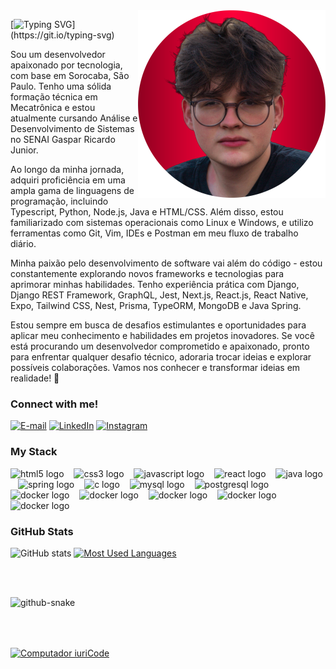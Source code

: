 <img align="right" alt="" height="300px" src="./me.png">

[![Typing SVG](https://readme-typing-svg.demolab.com/?font=Fira+Code&weight=600&size=25&pause=1000&color=fc0039&random=false&width=435&height=40&lines=Olá,%20eu%20sou%20Jonathan%20Bergamo!)](https://git.io/typing-svg)

<p align="left"> Sou um desenvolvedor apaixonado por tecnologia, com base em Sorocaba, São Paulo. Tenho uma sólida formação técnica em Mecatrônica e estou atualmente cursando Análise e Desenvolvimento de Sistemas no SENAI Gaspar Ricardo Junior.

Ao longo da minha jornada, adquiri proficiência em uma ampla gama de linguagens de programação, incluindo Typescript, Python, Node.js, Java e HTML/CSS. Além disso, estou familiarizado com sistemas operacionais como Linux e Windows, e utilizo ferramentas como Git, Vim, IDEs e Postman em meu fluxo de trabalho diário.

Minha paixão pelo desenvolvimento de software vai além do código - estou constantemente explorando novos frameworks e tecnologias para aprimorar minhas habilidades. Tenho experiência prática com Django, Django REST Framework, GraphQL, Jest, Next.js, React.js, React Native, Expo, Tailwind CSS, Nest, Prisma, TypeORM, MongoDB e Java Spring.

Estou sempre em busca de desafios estimulantes e oportunidades para aplicar meu conhecimento e habilidades em projetos inovadores. Se você está procurando um desenvolvedor comprometido e apaixonado, pronto para enfrentar qualquer desafio técnico, adoraria trocar ideias e explorar possíveis colaborações. Vamos nos conhecer e transformar ideias em realidade! 🚀

<h3 align="left">Connect with me!</h3>

[![E-mail](https://img.shields.io/badge/-Email-000?style=for-the-badge&logo=microsoft-outlook&logoColor=fc0039&color:FFF)](mailto:jonathanbergamo16@gmail.com)
[![LinkedIn](https://img.shields.io/badge/-LinkedIn-000?style=for-the-badge&logo=linkedin&logoColor=fc0039&color:FFF)](https://www.linkedin.com/in/jonathanbergamo/)
[![Instagram](https://img.shields.io/badge/-Instagram-000?style=for-the-badge&logo=instagram&logoColor=fc0039&color:FFF)](https://www.instagram.com/jowbergamo)

<h3 align="left">My Stack</h3>

<div align="left">
  <img src="https://github.com/marwin1991/profile-technology-icons/assets/136815194/5f8c622c-c217-4649-b0a9-7e0ee24bd704" height="25" alt="html5 logo"  />
  <img width="8" />
  <img src="https://github.com/marwin1991/profile-technology-icons/assets/136815194/519bfaf3-c242-431e-a269-876979f05574" height="25" alt="css3 logo"  />
  <img width="8" />
  <img src="https://user-images.githubusercontent.com/25181517/183890598-19a0ac2d-e88a-4005-a8df-1ee36782fde1.png" height="25" alt="javascript logo"  />
  <img width="8" />
  <img src="https://user-images.githubusercontent.com/25181517/183568594-85e280a7-0d7e-4d1a-9028-c8c2209e073c.png" height="25" alt="react logo"  />
  <img width="8" />
  <img src="https://github.com/marwin1991/profile-technology-icons/assets/62091613/9bf5650b-e534-4eae-8a26-8379d076f3b4" height="25" alt="java logo"  />
  <img width="8" />
  <img src="https://user-images.githubusercontent.com/25181517/192107856-aa92c8b1-b615-47c3-9141-ed0d29a90239.png" height="25" alt="spring logo"  />
  <img width="8" />
  <img src="https://user-images.githubusercontent.com/25181517/183897015-94a058a6-b86e-4e42-a37f-bf92061753e5.png" height="25" alt="c logo"  />
  <img width="8" />
  <img src="https://user-images.githubusercontent.com/25181517/183891303-41f257f8-6b3d-487c-aa56-c497b880d0fb.png" height="25" alt="mysql logo"  />
  <img width="8" />
  <img src="https://user-images.githubusercontent.com/25181517/117208740-bfb78400-adf5-11eb-97bb-09072b6bedfc.png" height="25" alt="postgresql logo"  />
  <img width="8" />
  <img src="https://user-images.githubusercontent.com/25181517/182884177-d48a8579-2cd0-447a-b9a6-ffc7cb02560e.png" height="25" alt="docker logo"  />
  <img width="8" />
  <img src="https://user-images.githubusercontent.com/25181517/117207330-263ba280-adf4-11eb-9b97-0ac5b40bc3be.png" height="25" alt="docker logo"  />
  <img width="8" />
  <img src="https://user-images.githubusercontent.com/25181517/183911547-990692bc-8411-4878-99a0-43506cdb69cf.png" height="25" alt="docker logo"  />
    <img width="8" />
  <img src="https://user-images.githubusercontent.com/25181517/186884150-05e9ff6d-340e-4802-9533-2c3f02363ee3.png" height="25" alt="docker logo"  />
      <img width="8" />
  <img src="https://github.com/marwin1991/profile-technology-icons/assets/76662862/2481dc48-be6b-4ebb-9e8c-3b957efe69fa" height="25" alt="docker logo"  />
</div>

<h3>GitHub Stats</h3>

![GitHub stats](https://github-readme-stats-git-masterrstaa-rickstaa.vercel.app/api?username=jonabergamo&hide_title=true&show_icons=true&include_all_commits=false&count_private=true&line_height=25&hide=issues&bg_color=000&title_color=fc0039&text_color=FFF&border_radius=3&border_color=fc0039&icon_color=fc0039&theme=jolly)
[![Most Used Languages](https://github-readme-stats-git-masterrstaa-rickstaa.vercel.app/api/top-langs/?username=jonabergamo&line_height=10&card_width=290&layout=compact&hide_title=false&count_private=true&langs_count=4&show_icons=true&title_color=fc0039&hide=html,css&bg_color=000&text_color=8B8B8B&border_radius=3&border_color=fc0039&count_private=true)](https://github.com/mari4souza/github-readme-stats)
<br>

<br><br>

<div align="left">

<picture>
  <source media="(prefers-color-scheme: dark)" srcset="github-snake-dark.svg" />
  <source media="(prefers-color-scheme: light)" srcset="github-snake.svg" />
  <img alt="github-snake" src="github-snake.svg" />
</picture>

<br><br>

  <div style="display: flex; flex-direction: row;">
    <!-- Última imagem -->
    <a href="https://jonathanbergamo.netlify.app" target="blank">
      <img align="center" src="https://jonathanbergamo.netlify.app/static/media/signature.badcdf4beae3f9eb34135086f2354217.svg" width="250px" alt="Computador iuriCode">
    </a>
  </div>
</div>
